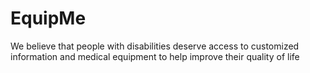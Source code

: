 # EquipMe
We believe that people with disabilities deserve access to customized information and medical equipment to help improve their quality of life
